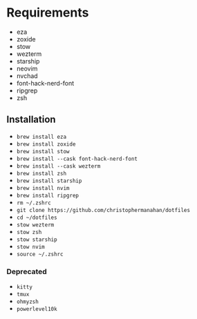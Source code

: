 # Requirements

 - eza
 - zoxide
 - stow
 - wezterm
 - starship
 - neovim
 - nvchad
 - font-hack-nerd-font
 - ripgrep
 - zsh

## Installation

 - `brew install eza`
 - `brew install zoxide`
 - `brew install stow`
 - `brew install --cask font-hack-nerd-font`
 - `brew install --cask wezterm`
 - `brew install zsh`
 - `brew install starship`
 - `brew install nvim`
 - `brew install ripgrep`
 - `rm ~/.zshrc`
 - `git clone https://github.com/christophermanahan/dotfiles`
 - `cd ~/dotfiles`
 - `stow wezterm`
 - `stow zsh`
 - `stow starship`
 - `stow nvim`
 - `source ~/.zshrc`

### Deprecated

 - `kitty`
 - `tmux`
 - `ohmyzsh`
 - `powerlevel10k`

